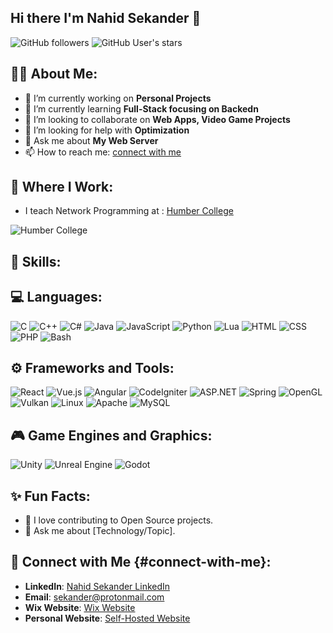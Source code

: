 ## Hi there I'm Nahid Sekander 👋

![GitHub followers](https://img.shields.io/github/followers/sekander?style=social)
![GitHub User's stars](https://img.shields.io/github/stars/yourusername?style=social)

## 👨‍💻 About Me:

- 🔭 I’m currently working on **Personal Projects** 
- 🌱 I’m currently learning **Full-Stack focusing on Backedn**
- 👯 I’m looking to collaborate on **Web Apps, Video Game Projects**
- 🤔 I’m looking for help with **Optimization**
- 💬 Ask me about **My Web Server**
- 📫 How to reach me: [connect with me](#connect-with-me)

## 🏫 Where I Work:
 - I teach Network Programming at : 
[Humber College](https://humber.ca)

![Humber College](https://img.shields.io/badge/Humber_College-003B2E?style=for-the-badge&logo=Humber&logoColor=white)

## 🚀 Skills:
## 💻 Languages:

![C](https://img.shields.io/badge/C-A8B9CC?style=for-the-badge&logo=c&logoColor=white)
![C++](https://img.shields.io/badge/C++-00599C?style=for-the-badge&logo=cplusplus&logoColor=white)
![C#](https://img.shields.io/badge/C%23-239120?style=for-the-badge&logo=csharp&logoColor=white)
![Java](https://img.shields.io/badge/Java-007396?style=for-the-badge&logo=java&logoColor=white)
![JavaScript](https://img.shields.io/badge/JavaScript-F7DF1E?style=for-the-badge&logo=javascript&logoColor=black)
![Python](https://img.shields.io/badge/Python-3776AB?style=for-the-badge&logo=python&logoColor=white)
![Lua](https://img.shields.io/badge/Lua-2C2D72?style=for-the-badge&logo=lua&logoColor=white)
![HTML](https://img.shields.io/badge/HTML5-E34F26?style=for-the-badge&logo=html5&logoColor=white)
![CSS](https://img.shields.io/badge/CSS3-1572B6?style=for-the-badge&logo=css3&logoColor=white)
![PHP](https://img.shields.io/badge/PHP-777BB4?style=for-the-badge&logo=php&logoColor=white)
![Bash](https://img.shields.io/badge/Bash-4EAA25?style=for-the-badge&logo=gnu-bash&logoColor=white)

## ⚙️ Frameworks and Tools:

![React](https://img.shields.io/badge/React-61DAFB?style=for-the-badge&logo=react&logoColor=black)
![Vue.js](https://img.shields.io/badge/Vue.js-4FC08D?style=for-the-badge&logo=vue-dot-js&logoColor=white)
![Angular](https://img.shields.io/badge/Angular-DD0031?style=for-the-badge&logo=angular&logoColor=white)
![CodeIgniter](https://img.shields.io/badge/CodeIgniter-EF4223?style=for-the-badge&logo=codeigniter&logoColor=white)
![ASP.NET](https://img.shields.io/badge/ASP.NET-512BD4?style=for-the-badge&logo=dotnet&logoColor=white)
![Spring](https://img.shields.io/badge/Spring-6DB33F?style=for-the-badge&logo=spring&logoColor=white)
![OpenGL](https://img.shields.io/badge/OpenGL-5586A4?style=for-the-badge&logo=opengl&logoColor=white)
![Vulkan](https://img.shields.io/badge/Vulkan-AC162C?style=for-the-badge&logo=vulkan&logoColor=white)
![Linux](https://img.shields.io/badge/Linux-FCC624?style=for-the-badge&logo=linux&logoColor=black)
![Apache](https://img.shields.io/badge/Apache-D22128?style=for-the-badge&logo=apache&logoColor=white)
![MySQL](https://img.shields.io/badge/MySQL-4479A1?style=for-the-badge&logo=mysql&logoColor=white)


## 🎮 Game Engines and Graphics:

![Unity](https://img.shields.io/badge/Unity-000000?style=for-the-badge&logo=unity&logoColor=white)
![Unreal Engine](https://img.shields.io/badge/Unreal_Engine-0E1128?style=for-the-badge&logo=unrealengine&logoColor=white)
![Godot](https://img.shields.io/badge/Godot-478CBF?style=for-the-badge&logo=godot-engine&logoColor=white)

## ✨ Fun Facts:
- 🌟 I love contributing to Open Source projects.
- 💬 Ask me about [Technology/Topic].

## 🤝 Connect with Me {#connect-with-me}:

- **LinkedIn**: [Nahid Sekander LinkedIn](https://www.linkedin.com/in/nahid-sekander-43393b253/)
- **Email**: [sekander@protonmail.com](mailto:sekander@protonmail.com)
- **Wix Website**: [Wix Website](https://n01001831.wixsite.com/nahid-sekander-game)
- **Personal Website**: [Self-Hosted Website](https://www.fnkyg3ek.duckdns.org)


<!--
## 🔥 GitHub Stats:
<p align="center">
  <img src="https://github-readme-stats.vercel.app/api?username=yourusername&show_icons=true&theme=radical" alt="GitHub Stats" />
</p>

## 📊 GitHub Streaks:
<p align="center">
  <img src="https://github-readme-streak-stats.herokuapp.com/?user=yourusername&theme=radical" alt="GitHub Streak Stats" />
</p>
-->


<!--
**sekander/sekander** is a ✨ _special_ ✨ repository because its `README.md` (this file) appears on your GitHub profile.

Here are some ideas to get you started:

- 🔭 I’m currently working on ...
- 🌱 I’m currently learning ...
- 👯 I’m looking to collaborate on ...
- 🤔 I’m looking for help with ...
- 💬 Ask me about ...
- 📫 How to reach me: ...
- 😄 Pronouns: ...
- ⚡ Fun fact: ...
-->
